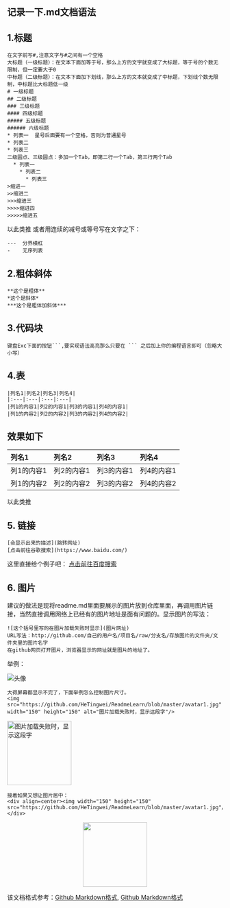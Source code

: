 ## 记录一下.md文档语法
## 1.标题
```
在文字前写#,注意文字与#之间有一个空格
大标题（一级标题）：在文本下面加等于号，那么上方的文字就变成了大标题，等于号的个数无限制，但一定要大于0
中标题（二级标题）：在文本下面加下划线，那么上方的文本就变成了中标题，下划线个数无限制，中标题比大标题低一级
# 一级标题
## 二级标题
### 三级标题
#### 四级标题
##### 五级标题
###### 六级标题
* 列表一  星号后面要有一个空格，否则为普通星号
* 列表二
* 列表三
二级圆点、三级圆点：多加一个Tab，即第二行一个Tab，第三行两个Tab
  * 列表一
    * 列表二
      * 列表三
>缩进一
>>缩进二
>>>缩进三
>>>>缩进四
>>>>>缩进五

```
以此类推 
或者用连续的减号或等号写在文字之下：

```
---  分界横杠
-    无序列表
```

## 2.粗体斜体
```
**这个是粗体**
*这个是斜体*
***这个是粗体加斜体***
```
## 3.代码块
```
键盘Exc下面的按钮```,要实现语法高亮那么只要在 ``` 之后加上你的编程语言即可（忽略大小写）
```

## 4.表
```
|列名1|列名2|列名3|列名4|
|:---|:---|:---|:---|
|列1的内容1|列2的内容1|列3的内容1|列4的内容1|
|列1的内容2|列2的内容2|列3的内容2|列4的内容2|
```
## 效果如下
|列名1|列名2|列名3|列名4|
|:---|:---|:---|:---|
|列1的内容1|列2的内容1|列3的内容1|列4的内容1|
|列1的内容2|列2的内容2|列3的内容2|列4的内容2|


以此类推 
## 5. 链接
```
[会显示出来的描述](跳转网址)
[点击前往谷歌搜索](https://www.baidu.com/)
```
这里直接给个例子吧：
[点击前往百度搜索](https://www.baidu.com/)

## 6. 图片
建议的做法是现将readme.md里面要展示的图片放到仓库里面，再调用图片链接，当然直接调用网络上已经有的图片地址是面有问题的。显示图片的写法：

```
![这个括号里写的在图片加载失败时显示](图片网址)
URL写法：http://github.com/自己的用户名/项目名/raw/分支名/存放图片的文件夹/文件夹里的图片名字
在github网页打开图片，浏览器显示的网址就是图片的地址了。 
```
举例：

![头像](https://github.com/HeTingwei/ReadmeLearn/blob/master/avatar1.jpg) 
```
大得屏幕都显示不完了，下面举例怎么控制图片尺寸。
<img src="https://github.com/HeTingwei/ReadmeLearn/blob/master/avatar1.jpg" width="150" height="150" alt="图片加载失败时，显示这段字"/>
```
<img src="https://github.com/HeTingwei/ReadmeLearn/blob/master/avatar1.jpg" width="150" height="150" alt="图片加载失败时，显示这段字"/>

```
接着如果又想让图片居中：
<div align=center><img width="150" height="150" src="https://github.com/HeTingwei/ReadmeLearn/blob/master/avatar1.jpg"/></div>
```
<div align=center><img width="150" height="150" src="https://github.com/HeTingwei/ReadmeLearn/blob/master/avatar1.jpg"/></div>

该文档格式参考：[Github Markdown格式](https://guides.github.com/features/mastering-markdown/),
[Github Markdown格式](https://github.com/DavidAnson/markdownlint/blob/v0.11.0/doc/Rules.md#md022)
